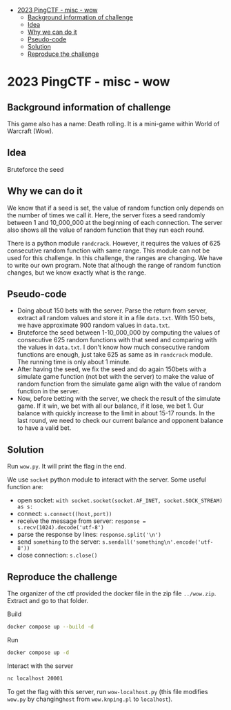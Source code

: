 - [2023 PingCTF - misc - wow](#2023-pingctf-misc-wow)
  - [Background information of challenge](#background-information-of-challenge)
  - [Idea](#idea)
  - [Why we can do it](#why-we-can-do-it)
  - [Pseudo-code](#pseudo-code)
  - [Solution](#solution)
  - [Reproduce the challenge](#reproduce-the-challenge)


# 2023 PingCTF - misc - wow

## Background information of challenge
This game also has a name: Death rolling. It is a mini-game within World of Warcraft (Wow).

## Idea
Bruteforce the seed

## Why we can do it
We know that if a seed is set, the value of random function only depends on the number of times we call it. Here, the server fixes a seed randomly between 1 and 10_000_000 at the beginning of each connection. The server also shows all the value of random function that they run each round.

There is a python module `randcrack`. However, it requires the values of 625 consecutive random function with same range. This module can not be used for this challenge. In this challenge, the ranges are changing. We have to write our own program. Note that although the range of random function changes, but we know exactly what is the range.

## Pseudo-code
- Doing about 150 bets with the server. Parse the return from server, extract all random values and store it in a file `data.txt`. With 150 bets, we have approximate 900 random values in `data.txt`.
- Bruteforce the seed between 1-10_000_000 by computing the values of consecutive 625 random functions with that seed and comparing with the values in `data.txt`. I don't know how much consecutive random functions are enough, just take 625 as same as in `randcrack` module. The running time is only about 1 minute.
- After having the seed, we fix the seed and do again 150bets with a simulate game function (not bet with the server) to make the value of random function from the simulate game align with the value of random function in the server.
- Now, before betting with the server, we check the result of the simulate game. If it win, we bet with all our balance, if it lose, we bet 1. Our balance with quickly increase to the limit in about 15-17 rounds. In the last round, we need to check our current balance and opponent balance to have a valid bet.

## Solution
Run `wow.py`. It will print the flag in the end.

We use `socket` python module to interact with the server. Some useful function are:
- open socket: `with socket.socket(socket.AF_INET, socket.SOCK_STREAM) as s:`
- connect: `s.connect((host,port))`
- receive the message from server: `response = s.recv(1024).decode('utf-8')`
- parse the response by lines: `response.split('\n')`
- send `something` to the server: `s.sendall('something\n'.encode('utf-8'))`
- close connection: `s.close()`
  
## Reproduce the challenge
The organizer of the ctf provided the docker file in the zip file `../wow.zip`. Extract and go to that folder.

Build
```bash
docker compose up --build -d
```

Run
```bash
docker compose up -d
```

Interact with the server
```bash
nc localhost 20001
```

To get the flag with this server, run `wow-localhost.py` (this file modifies `wow.py` by changing`host` from `wow.knping.pl` to `localhost`).